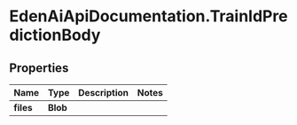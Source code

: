 # EdenAiApiDocumentation.TrainIdPredictionBody

## Properties
Name | Type | Description | Notes
------------ | ------------- | ------------- | -------------
**files** | **Blob** |  | 
